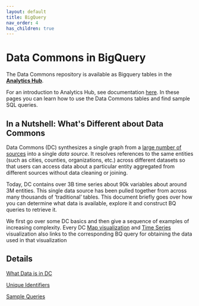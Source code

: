 ```yaml
---
layout: default
title: BigQuery
nav_order: 4
has_children: true
---
```


# Data Commons in BigQuery

The Data Commons repository is available as Bigquery tables in the **[Analytics Hub](https://console.cloud.google.com/bigquery/analytics-hub/exchanges(analyticshub:projects/841968438789/locations/us/dataExchanges/data_commons_17d0b72b0b2/listings/data_commons_1803e67fbc9))**.

For an introduction to Analytics Hub, see documentation [here](https://cloud.google.com/bigquery/docs/analytics-hub-introduction). In these pages you can learn how to use the Data Commons tables and find sample SQL queries.

## In a Nutshell: What's Different about Data Commons

Data Commons (DC) synthesizes a single graph from a [large number of sources](https://docs.datacommons.org/datasets/) into a single _data source_. It resolves references to the same entities (such as cities, counties, organizations, etc.) across different datasets so that users can access data about a particular entity aggregated from different sources without data cleaning or joining.

Today, DC contains over 3B time series about 90k variables about around 3M entities. This single data source has been pulled together from across many thousands of ‘traditional’ tables. This document briefly goes over how you can determine what data is available, explore it and construct BQ queries to retrieve it.

We first go over some DC basics and then give a sequence of examples of increasing complexity. Every DC [Map visualization](https://datacommons.org/tools/map#%26sv%3DAnnual_Emissions_GreenhouseGas_NonBiogenic%26pc%3D0%26denom%3DCount_Person%26pd%3Dcountry%2FUSA%26ept%3DState%26ppt%3DEpaReportingFacility) and [Time Series](https://datacommons.org/tools/timeline#&place=geoId/0606000,geoId/2511000,geoId/2603000,geoId/1777005,geoId/1225175,geoId/4815976&statsVar=Count_CriminalActivities_ViolentCrime) visualization also links to the corresponding BQ query for obtaining the data used in that visualization

## Details

[What Data is in DC](/bigquery/data_in_bq.html)

[Unique Identifiers](/bigquery/unique_identifiers.html)

[Sample Queries](/bigquery/dc_to_bq_queries.html)
